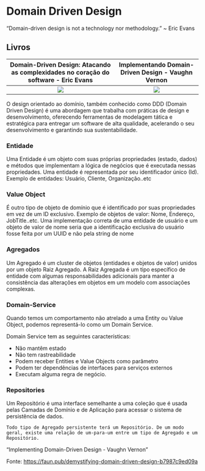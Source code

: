 # Domain Driven Design

“Domain-driven design is not a technology nor methodology.” ~ Eric Evans

## Livros

Domain-Driven Design: Atacando as complexidades no coração do software - Eric Evans | Implementando Domain-Driven Design - Vaughn Vernon
:-------------------------:|:-------------------------:
![](https://dddcommunity.org/wp-content/uploads/files/images/cover_medium.jpg) | ![](https://dddcommunity.org/wp-content/uploads/2013/02/implementing-domain-driven-design-400x400-imae6dr5trk3uycd.jpeg)

O design orientado ao domínio, também conhecido como DDD (Domain Driven
Design) é uma abordagem que trabalha com práticas de design e desenvolvimento, oferecendo ferramentas de modelagem tática e estratégica para entregar
um software de alta qualidade, acelerando o seu desenvolvimento e garantindo
sua sustentabilidade.


### Entidade

Uma Entidade é um objeto com suas próprias propriedades (estado, dados) e métodos que implementam a lógica de negócios que é executada nessas propriedades. Uma entidade é representada por seu identificador único (Id). Exemplo de entidades: Usuário, Cliente, Organização..etc

### Value Object

É outro tipo de objeto de domínio que é identificado por suas propriedades em vez de um ID exclusivo. Exemplo de objetos de valor: Nome, Endereço, JobTitle..etc. Uma implementação correta de uma entidade de usuário e um objeto de valor de nome seria que a identificação exclusiva do usuário fosse feita por um UUID e não pela string de nome

### Agregados

Um Agregado é um cluster de objetos (entidades e objetos de valor) unidos por um objeto Raiz Agregado. A Raiz Agregada é um tipo específico de entidade com algumas responsabilidades adicionais para manter a consistência das alterações em objetos em um modelo com associações complexas.


### Domain-Service

Quando temos um comportamento não atrelado a uma Entity ou Value Object, podemos representá-lo como um Domain Service.

Domain Service tem as seguintes características:

- Não mantêm estado
- Não tem rastreabilidade
- Podem receber Entities e Value Objects como parâmetro
- Podem ter dependências de interfaces para serviços externos
- Executam alguma regra de negócio.

### Repositories

Um Repositório é uma interface semelhante a uma coleção que é usada pelas Camadas de Domínio e de Aplicação para acessar o sistema de persistência de dados.

`Todo tipo de Agregado persistente terá um Repositório. De um modo geral, existe uma relação de um-para-um entre um tipo de Agregado e um Repositório.`

“Implementing Domain-Driven Design - Vaughn Vernon”



Fonte: https://faun.pub/demystifying-domain-driven-design-b7987c9ed09a